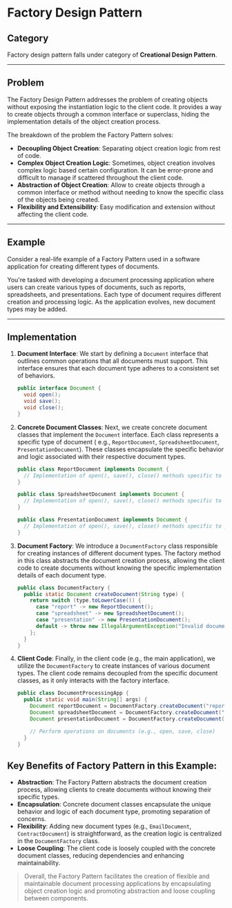 # Factory Design Pattern

## Category

Factory design pattern falls under category of **Creational Design Pattern**.

---

## Problem

The Factory Design Pattern addresses the problem of creating objects without exposing the instantiation logic to the
client code. It provides a way to create objects through a common interface or superclass, hiding the implementation
details of the object creation process.

The breakdown of the problem the Factory Pattern solves:

- **Decoupling Object Creation**: Separating object creation logic from rest of code.
- **Complex Object Creation Logic**: Sometimes, object creation involves complex logic based certain configuration. It
  can be error-prone and difficult to manage if scattered throughout the client code.
- **Abstraction of Object Creation**: Allow to create objects through a common interface or method without needing to
  know the specific class of the objects being created.
- **Flexibility and Extensibility**: Easy modification and extension without affecting the client code.

---

## Example

Consider a real-life example of a Factory Pattern used in a software application for creating different types of
documents.

You're tasked with developing a document processing application where users can create various types of documents, such
as reports, spreadsheets, and presentations. Each type of document requires different creation and processing logic. As
the application evolves, new document types may be added.

---

## Implementation

1. **Document Interface**: We start by defining a `Document` interface that outlines common operations that all
   documents must support. This interface ensures that each document type adheres to a consistent set of behaviors.

    ```java
    public interface Document {
      void open();
      void save();
      void close();
    }
    ```

2. **Concrete Document Classes**: Next, we create concrete document classes that implement the `Document` interface.
   Each class represents a specific type of document (
   e.g., `ReportDocument`, `SpreadsheetDocument`, `PresentationDocument`). These classes encapsulate the specific
   behavior and logic associated with their respective document types.

    ```java
    public class ReportDocument implements Document {
      // Implementation of open(), save(), close() methods specific to report documents
    }
    
    public class SpreadsheetDocument implements Document {
      // Implementation of open(), save(), close() methods specific to spreadsheet documents
    }
    
    public class PresentationDocument implements Document {
      // Implementation of open(), save(), close() methods specific to presentation documents
    }
    ```

3. **Document Factory**: We introduce a `DocumentFactory` class responsible for creating instances of different document
   types. The factory method in this class abstracts the document creation process, allowing the client code to create
   documents without knowing the specific implementation details of each document type.

    ```java
    public class DocumentFactory {
      public static Document createDocument(String type) {
        return switch (type.toLowerCase()) {
          case "report" -> new ReportDocument();
          case "spreadsheet" -> new SpreadsheetDocument();
          case "presentation" -> new PresentationDocument();
          default -> throw new IllegalArgumentException("Invalid document type: " + type);
        };
      }
    }
    ```

4. **Client Code**: Finally, in the client code (e.g., the main application), we utilize the `DocumentFactory` to create
   instances of various document types. The client code remains decoupled from the specific document classes, as it only
   interacts with the factory interface.

    ```java
    public class DocumentProcessingApp {
      public static void main(String[] args) {
        Document reportDocument = DocumentFactory.createDocument("report");
        Document spreadsheetDocument = DocumentFactory.createDocument("spreadsheet");
        Document presentationDocument = DocumentFactory.createDocument("presentation");
    
        // Perform operations on documents (e.g., open, save, close)
      }
    }
    ```

## Key Benefits of Factory Pattern in this Example:

- **Abstraction**: The Factory Pattern abstracts the document creation process, allowing clients to create documents
  without knowing their specific types.
- **Encapsulation**: Concrete document classes encapsulate the unique behavior and logic of each document type,
  promoting separation of concerns.
- **Flexibility**: Adding new document types (e.g., `EmailDocument`, `ContractDocument`) is straightforward, as the
  creation logic is centralized in the `DocumentFactory` class.
- **Loose Coupling**: The client code is loosely coupled with the concrete document classes, reducing dependencies and
  enhancing maintainability.

> Overall, the Factory Pattern facilitates the creation of flexible and maintainable document processing applications by encapsulating object creation logic and promoting abstraction and loose coupling between components.